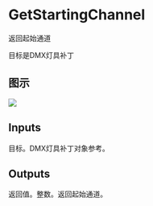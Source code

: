 # GetStartingChannel

返回起始通道

目标是DMX灯具补丁

## 图示

![]($-20221218-18435293.png)

## Inputs

目标。DMX灯具补丁对象参考。

## Outputs

返回值。整数。返回起始通道。